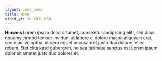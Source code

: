 ```yaml
---
layout: post_home
title: Home
vidid_yt: 2uLYO1LUf6Q
---
```

**Hinweis** Lorem ipsum dolor sit amet, consetetur sadipscing elitr, sed diam nonumy eirmod tempor invidunt ut labore et dolore magna aliquyam erat, sed diam voluptua. At vero eos et accusam et justo duo dolores et ea rebum. Stet clita kasd gubergren, no sea takimata sanctus est Lorem ipsum dolor sit ametet justo duo dolores et.
